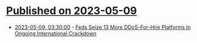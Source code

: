 # [Published on 2023-05-09](index.md)

* [2023-05-09, 03:30:00](https://it.slashdot.org/story/23/05/09/0043205/feds-seize-13-more-ddos-for-hire-platforms-in-ongoing-international-crackdown?utm_source=rss1.0mainlinkanon&utm_medium=feed) - [Feds Seize 13 More DDoS-For-Hire Platforms In Ongoing International Crackdown](https://it.slashdot.org/story/23/05/09/0043205/feds-seize-13-more-ddos-for-hire-platforms-in-ongoing-international-crackdown?utm_source=rss1.0mainlinkanon&utm_medium=feed)
